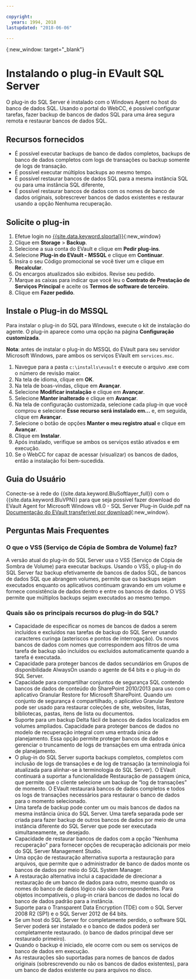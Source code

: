 ```yaml
---

copyright:
  years: 1994, 2018
lastupdated: "2018-06-06"

---
```

{:new_window: target="_blank"}

# Instalando o plug-in EVault SQL Server

O plug-in do SQL Server é instalado com o Windows Agent no host do banco de dados SQL. Usando o portal
do WebCC, é possível configurar tarefas, fazer backup de bancos de dados SQL para uma área segura remota e
restaurar bancos de dados SQL.

## Recursos fornecidos

- É possível executar backups de banco de dados completos, backups de banco de dados completos com
logs de transações ou backup somente de logs de transação.
- É possível executar múltiplos backups ao mesmo tempo. 
- É possível restaurar bancos de dados SQL para a mesma instância SQL ou para uma instância SQL
diferente,
- É possível restaurar bancos de dados com os nomes de banco de dados originais, sobrescrever bancos de
dados existentes e restaurar usando a opção Nenhuma recuperação.

## Solicite o plug-in

1. Efetue login no [{{site.data.keyword.slportal}}](https://control.softlayer.com/){:new_window}
2. Clique em **Storage** > **Backup**.
3. Selecione a sua conta do EVault e clique em **Pedir plug-ins**.
4. Selecione **Plug-in do EVault - MSSQL** e clique em
**Continuar**.
5. Insira o seu Código promocional se você tiver um e clique em **Recalcular**.
6. Os encargos atualizados são exibidos. Revise seu pedido.
7. Marque as caixas para indicar que você leu o **Contrato de Prestação de Serviços
Principal** e aceite os **Termos de software de terceiro**. 
8. Clique em **Fazer pedido**.

## Instale o Plug-in do MSSQL

Para instalar o plug-in do SQL para Windows, execute o kit de instalação do agente. O plug-in aparece
como uma opção na página **Configuração customizada**.

**Nota**: antes de instalar o plug-in do MSSQL do EVault para seu servidor
Microsoft
Windows, pare ambos os serviços EVault em `services.msc`.  

1. Navegue para a pasta `c:\installs\evault` e execute o arquivo .exe com o número de
revisão maior.
2. Na tela de idioma, clique em **OK**.
3. Na tela de boas-vindas, clique em **Avançar**.
4. Selecione **Modificar instalação** e clique em **Avançar**.
5. Selecione **Manter inalterado** e clique em **Avançar**.
6. Na tela de configuração customizada, selecione cada plug-in que você comprou e selecione **Esse recurso será instalado em...** e, em seguida, clique em **Avançar**.
7. Selecione o botão de opções **Manter o meu registro atual** e clique em **Avançar**.
8. Clique em **Instalar**.
9. Após instalado, verifique se ambos os serviços estão ativados e em execução.
10. Se o WebCC for capaz de acessar (visualizar) os bancos de dados, então a instalação foi bem-sucedida. 

## Guia do Usuário

Conecte-se à rede do {{site.data.keyword.BluSoftlayer_full}} com o
{{site.data.keyword.BluVPN}} para que seja possível fazer download do EVault Agent for Microsoft
Windows v8.0 - SQL Server Plug-in Guide.pdf na
[Documentação do EVault transferível
por download](http://downloads.service.softlayer.com/evault/Documentation/){:new_window}.

## Perguntas Mais Frequentes

### O que o VSS (Serviço de Cópia de Sombra de Volume) faz?

A versão atual do plug-in do SQL Server usa o VSS (Serviço de Cópia de Sombra de Volume)
para executar backups. Usando o VSS, o plug-in do SQL Server faz backup efetivamente de bancos
de dados SQL, de bancos de dados SQL que abrangem volumes, permite que os backups sejam executados enquanto os
aplicativos continuam gravando em um volume e fornece consistência de dados dentro e entre os bancos de dados. 
O VSS permite que múltiplos backups sejam executados ao mesmo tempo.

### Quais são os principais recursos do plug-in do SQL?

- Capacidade de especificar os nomes de bancos de dados a serem incluídos e excluídos nas tarefas de
backup do SQL Server usando caracteres curinga (asteriscos e pontos de interrogação). Os novos bancos de dados
com nomes que correspondem aos filtros de uma tarefa de backup são incluídos ou excluídos automaticamente quando
a tarefa é executada. 
- Capacidade para proteger bancos de dados secundários em Grupos de disponibilidade AlwaysOn usando o
agente de 64 bits e o plug-in do SQL Server.
- Capacidade para compartilhar conjuntos de segurança SQL contendo bancos de dados de conteúdo do
SharePoint 2010/2013 para uso com o aplicativo Granular Restore for Microsoft SharePoint. Quando um conjunto
de segurança é compartilhado, o aplicativo Granular Restore pode ser usado para restaurar coleções de site,
websites, listas, bibliotecas, pastas, itens de lista ou documentos.
- Suporte para um backup Delta fácil de bancos de dados localizados em volumes ampliados.
Capacidade para proteger bancos de dados no modelo de recuperação integral com uma entrada única de
planejamento. Essa opção permite proteger bancos de dados e gerenciar o truncamento de logs de transações em uma
entrada única de planejamento.
- O plug-in do SQL Server suporta backups completos, completos com inclusão de logs de
transações e de log de transação (a terminologia foi atualizada para alinhar-se à terminologia do SQL Server). 
O EVault continuará a suportar a funcionalidade Restauração de passagem única, que permite que o cliente
selecione um backup de “log de transações” de momento. O EVault restaurará bancos de dados completos e
todos os logs de transações necessários para restaurar o banco de dados para o momento selecionado.
- Uma tarefa de backup pode conter um ou mais bancos de dados na mesma instância única do SQL
Server. Uma tarefa separada pode ser criada para fazer backup de outros bancos de dados por meio de uma
instância diferente do SQL Server que pode ser executada simultaneamente, se desejado.
- Capacidade de restaurar bancos de dados com a opção "Nenhuma recuperação" para fornecer opções de
recuperação adicionais por meio do SQL Server Management Studio.
- Uma opção de restauração alternativa suporta a restauração para arquivos, que permite que o
administrador de banco de dados monte os bancos de dados por meio do SQL System Manager.
- A restauração alternativa inclui a capacidade de direcionar a restauração de um banco de dados para
outro, mesmo quando os nomes do banco de dados lógico não são correspondentes. Para objetos incompatíveis, o
plug-in criará bancos de dados no local do banco de dados padrão para a instância.
- Suporte para o Transparent Data Encryption (TDE) com o SQL Server 2008 R2 (SP1) e o SQL Server
2012 de 64 bits.
- Se um host do SQL Server for completamente perdido, o software SQL Server poderá ser instalado e o
banco de dados poderá ser completamente restaurado. (o banco de dados principal deve ser restaurado primeiro).
- Quando o backup é iniciado, ele ocorre com ou sem os serviços de banco de dados em
execução.
- As restaurações são suportadas para nomes de bancos de dados originais (sobrescrevendo ou não os
bancos de dados existentes), para um banco de dados existente ou para arquivos no disco.

